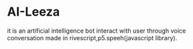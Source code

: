 # AI-Leeza
it is an artificial intelligence bot interact with user through voice conversation made in rivescript,p5.speeh(javascript library).
